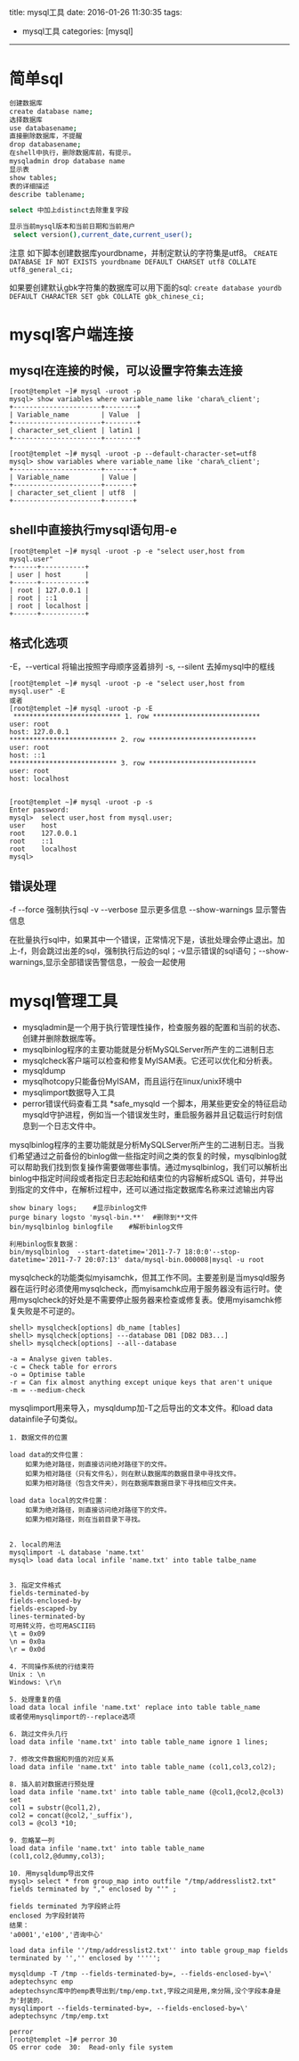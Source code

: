 title: mysql工具
date: 2016-01-26 11:30:35
tags:
 - mysql工具
categories: [mysql]

---

# 简单sql
```bash
创建数据库
create database name; 
选择数据库
use databasename; 
直接删除数据库，不提醒
drop databasename; 
在shell中执行，删除数据库前，有提示。
mysqladmin drop database name 
显示表
show tables; 
表的详细描述
describe tablename; 

select 中加上distinct去除重复字段

显示当前mysql版本和当前日期和当前用户
 select version(),current_date,current_user();
```
注意
如下脚本创建数据库yourdbname，并制定默认的字符集是utf8。
`CREATE DATABASE IF NOT EXISTS yourdbname DEFAULT CHARSET utf8 COLLATE utf8_general_ci;`

如果要创建默认gbk字符集的数据库可以用下面的sql:
`create database yourdb DEFAULT CHARACTER SET gbk COLLATE gbk_chinese_ci;`
<!--more -->

# mysql客户端连接
## mysql在连接的时候，可以设置字符集去连接
```
[root@templet ~]# mysql -uroot -p
mysql> show variables where variable_name like 'chara%_client';
+----------------------+--------+
| Variable_name        | Value  |
+----------------------+--------+
| character_set_client | latin1 |
+----------------------+--------+

[root@templet ~]# mysql -uroot -p --default-character-set=utf8
mysql> show variables where variable_name like 'chara%_client';
+----------------------+-------+
| Variable_name        | Value |
+----------------------+-------+
| character_set_client | utf8  |
+----------------------+-------+

```
## shell中直接执行mysql语句用-e
```
[root@templet ~]# mysql -uroot -p -e "select user,host from mysql.user"
+------+-----------+
| user | host      |
+------+-----------+
| root | 127.0.0.1 |
| root | ::1       |
| root | localhost |
+------+-----------+
```
## 格式化选项
-E，--vertical 将输出按照字母顺序竖着排列
-s, --silent 去掉mysql中的框线
```
[root@templet ~]# mysql -uroot -p -e "select user,host from mysql.user" -E
或者
[root@templet ~]# mysql -uroot -p -E 
 *************************** 1. row ***************************
user: root
host: 127.0.0.1
*************************** 2. row ***************************
user: root
host: ::1
*************************** 3. row ***************************
user: root
host: localhost


[root@templet ~]# mysql -uroot -p -s
Enter password: 
mysql>  select user,host from mysql.user;
user    host
root    127.0.0.1
root    ::1
root    localhost
mysql> 

```
## 错误处理
-f --force 		强制执行sql
-v --verbose	显示更多信息
--show-warnings 显示警告信息

在批量执行sql中，如果其中一个错误，正常情况下是，该批处理会停止退出。加上-f，则会跳过出差的sql，强制执行后边的sql；-v显示错误的sql语句；--show-warnings,显示全部错误告警信息，一般会一起使用

# mysql管理工具
* mysqladmin是一个用于执行管理性操作，检查服务器的配置和当前的状态、创建并删除数据库等。
* mysqlbinlog程序的主要功能就是分析MySQLServer所产生的二进制日志
* mysqlcheck客户端可以检查和修复MyISAM表。它还可以优化和分析表。 
* mysqldump
* mysqlhotcopy只能备份MyISAM，而且运行在linux/unix环境中
* mysqlimport数据导入工具
* perror错误代码查看工具
*safe_mysqld 一个脚本，用某些更安全的特征启动mysqld守护进程，例如当一个错误发生时，重启服务器并且记载运行时刻信息到一个日志文件中。


mysqlbinlog程序的主要功能就是分析MySQLServer所产生的二进制日志。当我们希望通过之前备份的binlog做一些指定时间之类的恢复的时候，mysqlbinlog就可以帮助我们找到恢复操作需要做哪些事情。通过mysqlbinlog，我们可以解析出binlog中指定时间段或者指定日志起始和结束位的内容解析成SQL 语句，并导出到指定的文件中，在解析过程中，还可以通过指定数据库名称来过滤输出内容
```
show binary logs;    #显示binlog文件
purge binary logsto 'mysql-bin.**'  #删除到**文件
bin/mysqlbinlog binlogfile    #解析binlog文件
 
利用binlog恢复数据：
bin/mysqlbinlog  --start-datetime='2011-7-7 18:0:0'--stop-datetime='2011-7-7 20:07:13' data/mysql-bin.000008|mysql -u root
```


mysqlcheck的功能类似myisamchk，但其工作不同。主要差别是当mysqld服务器在运行时必须使用mysqlcheck，而myisamchk应用于服务器没有运行时。使用mysqlcheck的好处是不需要停止服务器来检查或修复表。使用myisamchk修复失败是不可逆的。
```
shell> mysqlcheck[options] db_name [tables] 
shell> mysqlcheck[options] ---database DB1 [DB2 DB3...] 
shell> mysqlcheck[options] --all--database

-a = Analyse given tables. 
-c = Check table for errors 
-o = Optimise table 
-r = Can fix almost anything except unique keys that aren't unique 
-m = --medium-check
```

mysqlimport用来导入，mysqldump加-T之后导出的文本文件。和load data datainfile子句类似。
```
1. 数据文件的位置

load data的文件位置：
    如果为绝对路径，则直接访问绝对路径下的文件。
    如果为相对路径（只有文件名），则在默认数据库的数据目录中寻找文件。
    如果为相对路径（包含文件夹），则在数据库数据目录下寻找相应文件夹。

load data local的文件位置：
    如果为绝对路径，则直接访问绝对路径下的文件。
    如果为相对路径，则在当前目录下寻找。


2. local的用法
mysqlimport -L database 'name.txt'
mysql> load data local infile 'name.txt' into table talbe_name


3. 指定文件格式
fields-terminated-by 
fields-enclosed-by
fields-escaped-by
lines-terminated-by
可用转义符，也可用ASCII码
\t = 0x09
\n = 0x0a
\r = 0x0d

4. 不同操作系统的行结束符
Unix : \n
Windows: \r\n

5. 处理重复的值
load data local infile 'name.txt' replace into table table_name
或者使用mysqlimport的--replace选项

6. 跳过文件头几行
load data infile 'name.txt' into table table_name ignore 1 lines;

7. 修改文件数据和列值的对应关系
load data infile 'name.txt' into table table_name (col1,col3,col2);

8. 插入前对数据进行预处理
load data infile 'name.txt' into table table_name (@col1,@col2,@col3)
set 
col1 = substr(@col1,2),
col2 = concat(@col2,'_suffix'),
col3 = @col3 *10;

9. 忽略某一列
load data infile 'name.txt' into table table_name (col1,col2,@dummy,col3);

10. 用mysqldump导出文件
mysql> select * from group_map into outfile "/tmp/addresslist2.txt" fields terminated by "," enclosed by "'" ;

fields terminated 为字段終止符
enclosed 为字段封装符
结果：
'a0001','e100','咨询中心'

load data infile ''/tmp/addresslist2.txt'' into table group_map fields terminated by '','' enclosed by ''''';

mysqldump -T /tmp --fields-terminated-by=, --fields-enclosed-by=\' adeptechsync emp
adeptechsync库中的emp表导出到/tmp/emp.txt,字段之间是用,來分隔,没个字段本身是为'封装的.
mysqlimport --fields-terminated-by=, --fields-enclosed-by=\' adeptechsync /tmp/emp.txt

perror
[root@templet ~]# perror 30
OS error code  30:  Read-only file system
```